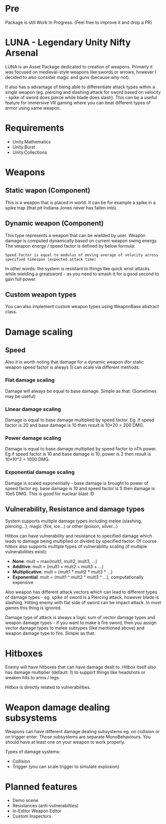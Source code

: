 # Pre
Package is still Work In Progress. (Feel free to improve it and drop a PR)

# LUNA - Legendary Unity Nifty Arsenal
LUNA is an Asset Package dedicated to creation of weapons. Primarly it was focused on medieval-style weapons like swords or arrows, however I decided to also consider magic and guns (because why not).

It also has a advantage of being able to differentiate attack types within a single weapon (eg. piercing and slashing attack for sword based on velocity - spike of sword does pierce while blade does slash). This can be a useful feature for immersive VR gaming where you can beat different types of armor using same weapon.

# Requirements
* Unity.Mathematics
* Unity.Burst
* Unity.Collections

# Weapons
## Static wapon (Component)
This is a weapon that is placed in world. It can be for example a spike in a spike trap (that pit Indiana Jones never has fallen into).
## Dynamic weapon (Component)
This type represents a weapon that can be wielded by user. Weapon damage is computed dynamically based on current weapon swing energy. The weapon energy / speed factor is defined by below formula:

```
Speed Factor is equal to modulus of moving average of velocity across specified timespan (expected attack time)
```

In other words: the system is resistant to things like quick wrist attacks while wielding a greatsword - as you need to smash it for a good second to gain full power.

## Custom weapon types
You can also implement custom weapon types using WeaponBase abstract class.

# Damage scaling
## Speed
Also it is worth noting that damage for a dynamic weapon (for static weapon speed factor is always 1) can scale via different methods:

### Flat damage scaling
Damage will always be equal to base damage. Simple as that. (Sometimes may be useful)

### Linear damage scaling
Damage is equal to base damage multiplied by speed factor. Eg. if speed factor is 20 and base damage is 10 then result is 10*20 = 200 DMG.

### Power damage scaling
Damage is equal to base damage multiplied by speed factor to nTh power. Eg if speed factor is 10 and base damage is 10, power is 2 then result is 10*10^2 = 1000 DMG.

### Exponential damage scaling
Damage is scaled exponentially - base damage is brought to power of speed factor eg. base damage is 10 and speed factor is 5 then damage is 10e5 DMG. This is good for nuclear blast :D

## Vulnerability, Resistance and damage types
System supports multiple damage types including melee (slashing, piercing...), magic (fire, ice...) or other (poison, silver...)

Hitbox can have vulnerability and resistance to specified damage which leads to damage being multiplied or divided by specified factor. Of course hitbox also supports multiple types of vulnerability scaling (if multiple vulnerabilities exist):

* **None**: mult = max(mult1, mult2, mult3, ...)
* **Additive**: mult = (mult1 + mult2 + mult3 + ...)
* **Multiplicative**: mult = (mult1 * mult2 * mult3 * ...)
* **Exponential**: mult = (mult1 ^ mult2 ^ mult3 ^ ...), computationally expensive

Also weapon has different attack vectors which can lead to different types of damage types - eg. spike of sword is a Piercing attack, however blade is slashing. Hitting enemy with flat side of sword can be impact attack. In most games this thing is ignored.

Damage type of attack is always a logic sum of vector damage types and weapon damage types - if you want to make a fire sword, then you assign vector damage types to melee subtypes (like mentioned above) and weapon damage type to fire. Simple as that.

# Hitboxes
Enemy will have hitboxes that can have damage dealt to. Hitbox itself also has damage multiplier (default: 1) to support things like headshots or weaken hits to arms / legs.

Hitbox is directly related to vulnerabilities.

# Weapon damage dealing subsystems
Weapons can have different damage dealing subsystems eg. on collision or on trigger enter. Those subsystems are separate MonoBehaviours. You should have at least one on your weapon to work properly.

Types of damage systems:
* Collision
* Trigger (you can scale trigger to simulate explosion)

# Planned features
* Demo scene
* Resistances (anti-vulnerabilties)
* In-Editor Weapon Editor
* Custom Inspectors
